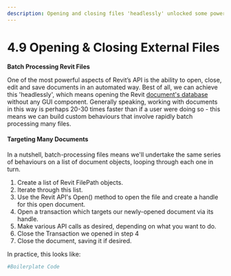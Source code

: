 ```yaml
---
description: Opening and closing files 'headlessly' unlocked some powerful workflows
---
```


# 4.9 Opening & Closing External Files

**Batch Processing Revit Files**

One of the most powerful aspects of Revit’s API is the ability to open, close, edit and save documents in an automated way. Best of all, we can achieve this 'headlessly', which means opening the Revit [document's database](introduction-to-revits-api.md#introduction-to-revits-api) without any GUI component. Generally speaking, working with documents in this way is perhaps 20-30 times faster than if a user were doing so - this means we can build custom behaviours that involve rapidly batch processing many files.

#### Targeting Many Documents

In a nutshell, batch-processing files means we'll undertake the same series of behaviours on a list of document objects, looping through each one in turn.

1. Create a list of Revit FilePath objects.
2. Iterate through this list.
3. Use the Revit API's Open\(\) method to open the file and create a handle for this open document.
4. Open a transaction which targets our newly-opened document via its handle.
5. Make various API calls as desired, depending on what you want to do.
6. Close the Transaction we opened in step 4
7. Close the document, saving it if desired.

In practice, this looks like:

```python
#Boilerplate Code


```

  


